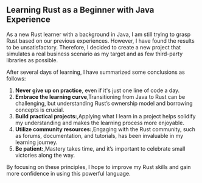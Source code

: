 ## Learning Rust as a Beginner with Java Experience

As a new Rust learner with a background in Java, I am still trying to grasp Rust based on our previous experiences. However, I have found the results to be unsatisfactory. Therefore, I decided to create a new project that simulates a real business scenario as my target and as few third-party libraries as possible.

After several days of learning, I have summarized some conclusions as follows:

1. **Never give up on practice**, even if it's just one line of code a day.
2. **Embrace the learning curve**,Transitioning from Java to Rust can be challenging, but understanding Rust’s ownership model and borrowing concepts is crucial.
3. **Build practical projects:**,Applying what I learn in a project helps solidify my understanding and makes the learning process more enjoyable.
4. **Utilize community resources:**,Engaging with the Rust community, such as forums, documentation, and tutorials, has been invaluable in my learning journey.
5. **Be patient:**,Mastery takes time, and it’s important to celebrate small victories along the way.

By focusing on these principles, I hope to improve my Rust skills and gain more confidence in using this powerful language.